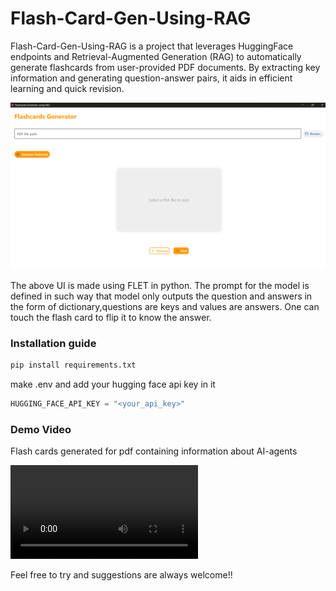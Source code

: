 # Flash-Card-Gen-Using-RAG

Flash-Card-Gen-Using-RAG is a project that leverages HuggingFace endpoints and Retrieval-Augmented Generation (RAG) to automatically generate flashcards from user-provided PDF documents. By extracting key information and generating question-answer pairs, it aids in efficient learning and quick revision.

![UI Image](Media/image.png)

The above UI is made using FLET in python. The prompt for the model is defined in such way that model only outputs the question and answers in the form of dictionary,questions are keys and values are answers. One can touch the flash card to flip it to know the answer. 


### Installation guide

~~~s
pip install requirements.txt
~~~

make .env and add your hugging face api key in it 

~~~s
HUGGING_FACE_API_KEY = "<your_api_key>"
~~~

### Demo Video 
Flash cards generated for pdf containing information about AI-agents

![Demo Video](Media/Demo_Video.mp4)

Feel free to try and suggestions are always welcome!!

